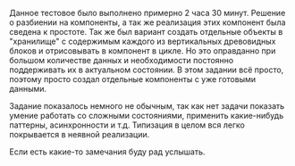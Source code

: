Данное тестовое было выполнено примерно 2 часа 30 минут. 
Решение о разбиении на компоненты, а так же реализация этих компонент была сведена к простоте. 
Так же был вариант создать отдельные 
объекты в "хранилище" с содержимым каждого из вертикальных древовидных блоков и отрисовывать в
компонент в цикле. Но это оправданно при большом количестве данных и необходимости постоянно 
поддерживать их в актуальном состоянии. В этом задании всё просто, поэтому просто создал отдельные
компоненты с уже готовыми данными. 

Задание показалось немного не обычным, так как нет задачи показать умение работать со сложными
состояниями, применить какие-нибудь паттерны, асинхронности и т.д. Типизация в целом вся легко 
покрывается в неявной реализации.

Если есть какие-то замечания буду рад услышать.
